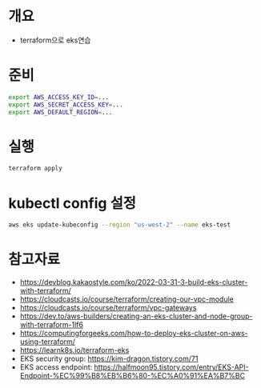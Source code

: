 # 개요
* terraform으로 eks연습

# 준비
```sh
export AWS_ACCESS_KEY_ID=...
export AWS_SECRET_ACCESS_KEY=...
export AWS_DEFAULT_REGION=...
```

# 실행
```sh
terraform apply
```

# kubectl config 설정
```sh
aws eks update-kubeconfig --region "us-west-2" --name eks-test
```

# 참고자료
* https://devblog.kakaostyle.com/ko/2022-03-31-3-build-eks-cluster-with-terraform/
* https://cloudcasts.io/course/terraform/creating-our-vpc-module
* https://cloudcasts.io/course/terraform/vpc-gateways
* https://dev.to/aws-builders/creating-an-eks-cluster-and-node-group-with-terraform-1lf6
* https://computingforgeeks.com/how-to-deploy-eks-cluster-on-aws-using-terraform/
* https://learnk8s.io/terraform-eks
* EKS security group: https://kim-dragon.tistory.com/71
* EKS access endpoint: https://halfmoon95.tistory.com/entry/EKS-API-Endpoint-%EC%99%B8%EB%B6%80-%EC%A0%91%EA%B7%BC
